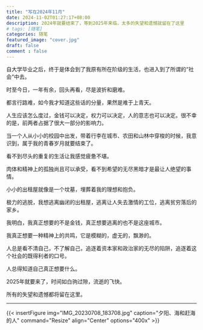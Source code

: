 ```yaml
---
title: "写在2024年11月"
date: 2024-11-02T01:27:17+08:00
description: 2024年就要结束了，等到2025年来临，太多的失望和遗憾就留在了这里
# tags: [随笔]
categories: 随笔
featured_image: "cover.jpg"
draft: false
comment : false
---
```


自大学毕业之后，终于是体会到了我原有所在阶级的生活，也进入到了所谓的“社会”中去。

时至今日，一年有余，回头再看，尽是波折和磨难。

都言行路难，如今我才知道这些话的分量，果然是难于上青天。

人生应该怎么度过，金钱可以决定，权力可以决定，人的意志也可以决定。很不幸的是，前两者占据了很大一部分的影响力。

当一个人从小小的校园中出发，带着行李在城市、农田和山林中穿梭的时候，我意识到，属于我的青春岁月就要结束了。

看不到尽头的重复的生活让我感觉疲惫不堪。

肉体和精神上的孤独尚且可以承受，看不到希望的无尽黑暗才是最让人绝望的事情。

小小的出租屋就像是一个坟墓，埋葬着我的理想和抱负。

极力的逃脱，我想逃离幽闭的出租屋，逃离让人失去激情的工位，逃离贫穷落后的家乡。

我明白，我真正想要的不是金钱，真正想要逃离的也不是这座城市。

我真正想要一种精神上的共鸣，它是模糊的，虚无的，飘渺的。

人总是看不清自己，不了解自己，追逐着资本家和政治家的无尽的陷阱，追逐着这个社会的既得利者的口号。

人总得知道自己真正想要什么。

2025年就要来了，时间如白驹过隙，流逝的飞快。

所有的失望和遗憾都将留在这里。

---

{{< insertFigure
img="IMG_20230708_183708.jpg" 
caption="夕阳、海和赶海的人" 
command="Resize" 
align="Center"
options="400x" >}}